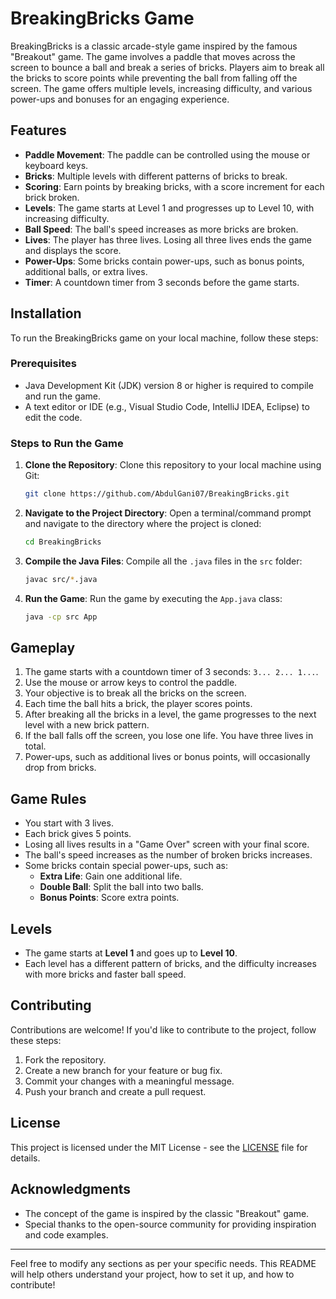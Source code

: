 # BreakingBricks Game

BreakingBricks is a classic arcade-style game inspired by the famous "Breakout" game. The game involves a paddle that moves across the screen to bounce a ball and break a series of bricks. Players aim to break all the bricks to score points while preventing the ball from falling off the screen. The game offers multiple levels, increasing difficulty, and various power-ups and bonuses for an engaging experience.

## Features

- **Paddle Movement**: The paddle can be controlled using the mouse or keyboard keys.
- **Bricks**: Multiple levels with different patterns of bricks to break.
- **Scoring**: Earn points by breaking bricks, with a score increment for each brick broken.
- **Levels**: The game starts at Level 1 and progresses up to Level 10, with increasing difficulty.
- **Ball Speed**: The ball's speed increases as more bricks are broken.
- **Lives**: The player has three lives. Losing all three lives ends the game and displays the score.
- **Power-Ups**: Some bricks contain power-ups, such as bonus points, additional balls, or extra lives.
- **Timer**: A countdown timer from 3 seconds before the game starts.

## Installation

To run the BreakingBricks game on your local machine, follow these steps:

### Prerequisites

- Java Development Kit (JDK) version 8 or higher is required to compile and run the game.
- A text editor or IDE (e.g., Visual Studio Code, IntelliJ IDEA, Eclipse) to edit the code.

### Steps to Run the Game

1. **Clone the Repository**:
   Clone this repository to your local machine using Git:

   ```bash
   git clone https://github.com/AbdulGani07/BreakingBricks.git
   ```

2. **Navigate to the Project Directory**:
   Open a terminal/command prompt and navigate to the directory where the project is cloned:

   ```bash
   cd BreakingBricks
   ```

3. **Compile the Java Files**:
   Compile all the `.java` files in the `src` folder:

   ```bash
   javac src/*.java
   ```

4. **Run the Game**:
   Run the game by executing the `App.java` class:

   ```bash
   java -cp src App
   ```

## Gameplay

1. The game starts with a countdown timer of 3 seconds: `3... 2... 1...`.
2. Use the mouse or arrow keys to control the paddle.
3. Your objective is to break all the bricks on the screen.
4. Each time the ball hits a brick, the player scores points.
5. After breaking all the bricks in a level, the game progresses to the next level with a new brick pattern.
6. If the ball falls off the screen, you lose one life. You have three lives in total.
7. Power-ups, such as additional lives or bonus points, will occasionally drop from bricks.

## Game Rules

- You start with 3 lives.
- Each brick gives 5 points.
- Losing all lives results in a "Game Over" screen with your final score.
- The ball's speed increases as the number of broken bricks increases.
- Some bricks contain special power-ups, such as:
  - **Extra Life**: Gain one additional life.
  - **Double Ball**: Split the ball into two balls.
  - **Bonus Points**: Score extra points.

## Levels

- The game starts at **Level 1** and goes up to **Level 10**.
- Each level has a different pattern of bricks, and the difficulty increases with more bricks and faster ball speed.

## Contributing

Contributions are welcome! If you'd like to contribute to the project, follow these steps:

1. Fork the repository.
2. Create a new branch for your feature or bug fix.
3. Commit your changes with a meaningful message.
4. Push your branch and create a pull request.

## License

This project is licensed under the MIT License - see the [LICENSE](LICENSE) file for details.

## Acknowledgments

- The concept of the game is inspired by the classic "Breakout" game.
- Special thanks to the open-source community for providing inspiration and code examples.

---

Feel free to modify any sections as per your specific needs. This README will help others understand your project, how to set it up, and how to contribute!
